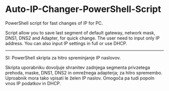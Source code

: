 # Auto-IP-Changer-PowerShell-Script
PowerShell script for fast changes of IP for PC.

Script allow you to save last segment of default gateway, network mask, DNS1, DNS2 and Adapter, for quick change. The user need to input only IP address. You can also input IP settings in full or use DHCP.






------------------------------------------------------
SI:
PowerShell skripta za hitro spreminjanje IP naslovov.

Skripta uporabniku dovoljuje shranitev zadnjega segmenta privzetega prehoda, maske, DNS1, DNS2 in omrežnega adapterja; za hitro spremembo. Uproabnik mora tako vpisati le želen IP naslov. Omogoča pa tudi popoln vnos IP podatkov in DHCP.
